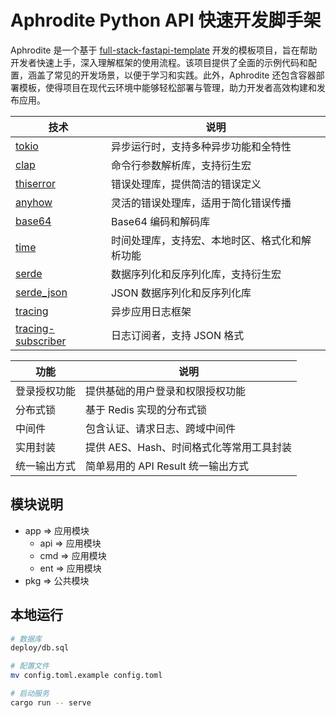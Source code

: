 # Aphrodite Python API 快速开发脚手架

Aphrodite 是一个基于 [full-stack-fastapi-template](https://github.com/fastapi/full-stack-fastapi-template) 开发的模板项目，旨在帮助开发者快速上手，深入理解框架的使用流程。该项目提供了全面的示例代码和配置，涵盖了常见的开发场景，以便于学习和实践。此外，Aphrodite 还包含容器部署模板，使得项目在现代云环境中能够轻松部署与管理，助力开发者高效构建和发布应用。

| 技术                                 | 说明                                         |
|-------------------------------------|--------------------------------------------|
| [tokio](https://github.com/tokio-rs/tokio)                 | 异步运行时，支持多种异步功能和全特性           |
| [clap](https://github.com/clap-rs/clap)                    | 命令行参数解析库，支持衍生宏                   |
| [thiserror](https://github.com/dtolnay/thiserror)          | 错误处理库，提供简洁的错误定义                 |
| [anyhow](https://github.com/dtolnay/anyhow)                | 灵活的错误处理库，适用于简化错误传播           |
| [base64](https://crates.io/crates/base64)                  | Base64 编码和解码库                          |
| [time](https://crates.io/crates/time)                       | 时间处理库，支持宏、本地时区、格式化和解析功能 |
| [serde](https://serde.rs/)                                  | 数据序列化和反序列化库，支持衍生宏             |
| [serde_json](https://crates.io/crates/serde_json)          | JSON 数据序列化和反序列化库                  |
| [tracing](https://github.com/tokio-rs/tracing)            | 异步应用日志框架                             |
| [tracing-subscriber](https://github.com/tokio-rs/tracing) | 日志订阅者，支持 JSON 格式                    |

| 功能                  | 说明                                         |
|---------------------|--------------------------------------------|
| 登录授权功能        | 提供基础的用户登录和权限授权功能                    |
| 分布式锁            | 基于 Redis 实现的分布式锁                          |
| 中间件              | 包含认证、请求日志、跨域中间件                    |
| 实用封装            | 提供 AES、Hash、时间格式化等常用工具封装             |
| 统一输出方式        | 简单易用的 API Result 统一输出方式                  |

## 模块说明

- app => 应用模块
  - api => 应用模块
  - cmd => 应用模块
  - ent => 应用模块
- pkg => 公共模块

## 本地运行

```bash
# 数据库
deploy/db.sql

# 配置文件
mv config.toml.example config.toml

# 启动服务
cargo run -- serve
```
